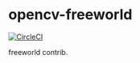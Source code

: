 # opencv-freeworld

[![CircleCI](https://circleci.com/gh/UnitedRPMs/opencv-freeworld.svg?style=svg)](https://circleci.com/gh/UnitedRPMs/opencv-freeworld)

freeworld contrib.


